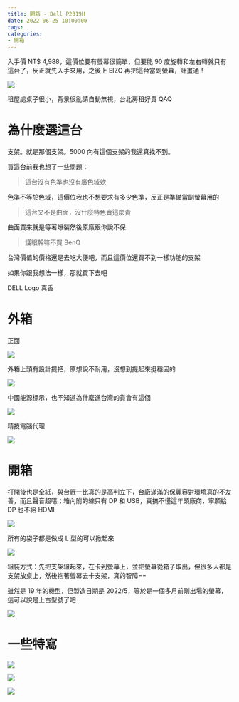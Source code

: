 ```yaml
---
title: 開箱 - Dell P2319H 
date: 2022-06-25 10:00:00
tags:
categories:
- 開箱
---
```


入手價 NT$ 4,988，這價位要有螢幕很簡單，但要能 90 度旋轉和左右轉就只有這台了，反正就先入手來用，之後上 EIZO 再把這台當副螢幕，計畫通！

![](https://bnz07pap001files.storage.live.com/y4mVz9IVdenblhY6D0lY71RQEaKWTPMNf34jYGDQ9DV1Ht4ucSZZ4YvC4nZH0qjCmR0J3oRe9Wdzj-JPeXH7hPzYqcDNTxnVaMmi7R6Z5xpQ9CdixcCacLZchY6Q9HZcIcG7GuTX5P1VqLI3R4n8qpTzQPKvHcj6W7Lzbs_ud2bpGJJteMWOisPL_p5alwIB9-9?width=6000&height=4000&cropmode=none)

<!--more-->

租屋處桌子很小，背景很亂請自動無視，台北房租好貴 QAQ

# 為什麼選這台

支架。就是那個支架。5000 內有這個支架的我還真找不到。

買這台前我也想了一些問題：

> 這台沒有色準也沒有廣色域欸

色準不等於色域，這價位我也不想要求有多少色準，反正是準備當副螢幕用的

> 這台又不是曲面，沒什麼特色賣這麼貴

曲面買來就是等著爆裂然後原廠跟你說不保

> 護眼幹嘛不買 BenQ

台灣價值的價格還是去吃大便吧，而且這價位還買不到一樣功能的支架

如果你跟我想法一樣，那就買下去吧

DELL Logo 真香

# 外箱

正面

![](https://bnz07pap001files.storage.live.com/y4mTpCZoj4PnPa5AilcM5MPtylPQDeboiKjtPAqk6HjAU147EHD_pr46Fmy5k3iWCw_ld20rXjyyzaagdhdokI65rXUulncuiho0IpHZetA0VmJsX9Piksf836nAhfAgLSMm9xOFgu10pN_Iud05Mb82zfltqMi7L-SC5pgXtvjUKSUj5oq-r4E54d7meLLfO3L?width=3000&height=2000&cropmode=none)

外箱上頭有設計提把，原想說不耐用，沒想到提起來挺穩固的

![](https://bnz07pap001files.storage.live.com/y4m9d26n1trCw9ef2GbwdqNd_ZEC0sUz1pIVJsRW1yeKqYlFBJeSeEOXD-YKGimKUbLvErbTuCL48DMV5zJdGCo1zTXphoYcOgfP6PDvTYtkpswDF1axp0xUgoKk7VJFjrVXDRfqiVrDECX555EZA6pAgdVNmQewUIGjb_RaFo38qj-uBC1kPxtbZeLMsAWjgCp?width=3000&height=2000&cropmode=none)

中國能源標示，也不知道為什麼進台灣的貨會有這個

![](https://bnz07pap001files.storage.live.com/y4mopDZeJBAR0kW1QL8lAcqb7NcX644tmmud1fb0u_s79ZM3cMR4yUXPXlabI-yinhTlMN8RNLNQhQxXwoj8PYgu00CDSDviwgyyosnQKwpQxs_b9hRg-qbepVljyDa6JFfeVpBb7pLVxP5HFLXIw_7o6uIPpUaI-Ih1ER0byjToAfAWAXS8R_B5rGo_InOLL1x?width=3000&height=2000&cropmode=none)

精技電腦代理

![](https://bnz07pap001files.storage.live.com/y4m3CJWb_u6eDniEED_V5eSRgt695OwrmzP1Iy7CeTWvZTWcE9ZXm4GaOYA6N9r5a29IOrDd69MhSW60SzIHEMx3E0pKDawxpegJcaWkb1j-IuHEfbGX87tQ75e5PKcb0hmD93rPqT4nKpsYL3rCNSB7CsXklJhgfjOkyZB-H2Sfycysn1ooR6BNOQSoUqYgBGt?width=2000&height=3000&cropmode=none)

# 開箱

打開後也是全紙，與台廠一比真的是高判立下，台廠滿滿的保麗容對環境真的不友善，而且聲音超噁；箱內附的線只有 DP 和 USB，真搞不懂這年頭廠商，寧願給 DP 也不給 HDMI

![](https://bnz07pap001files.storage.live.com/y4mZnkIMwscWszU9bqRXVmqznHo8W5ft-KZ1fCX8ZFCn2dtHZAbHDQMWOqKvP_Uf83dncm8Kqp5z8xsvYqaVZWN0P9TB-F3oP8s76a0FZqxYJPYJL8_bmUW3mvVaC9NyjVQBj87FiD5HByIcviFXACSVm1YRXjp1_2VLrCcFCB4UULu0Gr0oQXZd8POgkk1P0lc?width=3000&height=2000&cropmode=none)

所有的袋子都是做成 L 型的可以掀起來

![](https://bnz07pap001files.storage.live.com/y4mSbUWAFC_WrMbJ1tOyDJA7JvLjfvLSzi5XQs5tpGyZ1sX0qWHrgEwHCeApB-UlNTlaytVjJt_oM5oL3DNGTs19SH7JEgKgsDF1xCU5LA6a3R0s0bhkhWjb3XOcynh0YnCrdsrw-tnlJlqUWA9QSGL6pySO3w5nQRVD9YAYygRF41hpO-4qoZVdv25UXDsYT5s?width=3000&height=2000&cropmode=none)

組裝方式：先把支架組起來，在卡到螢幕上，並把螢幕從箱子取出，但很多人都是支架放桌上，然後抱著螢幕去卡支架，真的智障==

雖然是 19 年的機型，但製造日期是 2022/5，等於是一個多月前剛出場的螢幕，這可以說是上古型號了吧

![](https://bnz07pap001files.storage.live.com/y4m-ylj1xpuQK6DI5IiGuFZ0H_xPh6Kf-7md52uqXhJOwoh_Br4zTxfdkiVX0mdISuubCvshjkDnCSEb7knNKudD4XNauW0u2VXBc9IW7JRqpaBtLg7JhCGgNy0DPMF30bElKukMqKbT8G_efAopH3OFc_5qsrKnhSw_tw1wcR9AsqWfyDsUTmVvqLINq_g-Asa?width=3000&height=2000&cropmode=none)

# 一些特寫

![](https://bnz07pap001files.storage.live.com/y4msZNFKeJoSdr-4vTr9OTTWSEsRjYCeGtyz3baHagtw3TiDahTz3rPMSdRlQ_F-u13Q97m0xiivF1RXVQ1f_McDMXJZV0D64JbMpDvKnt-kiNHEp-fH8t_Qfs9O0kDQG8XIcYtpYxOQG4xrL-0qe8D87VfLiuwgcTmbDXYZaBW2MjIRY2Mz2gd80z_m9JVNpr0?width=3000&height=2000&cropmode=none)

![](https://bnz07pap001files.storage.live.com/y4msuqh5B1BAF6ENjwfftE9XUUlFDJhSmpN1AJgWmCCAlRIQfTCEmyRtG-v1xf-x73IehGeFoI_zj7IUI04c00diU_w4v_JZ5yufRxKDs9n-9bOXSq9F6itFL1efeKWfCazfJNlL1g4IZfE9dBaAmu4PJwDemj2Qan6-Szhda-A5NnjBGf8cKNMQxhJ6gnv9Y5X?width=3000&height=2000&cropmode=none)

![](https://bnz07pap001files.storage.live.com/y4muwWFOVr37KASZ5I3i8nLi9E3hHBQs_9fK7WdZlKYjRPipTpDbu3Yvu7tzy5gpS3yw_PumGHmkEJtPSo8xVwAt3aIH2VbA9OOzE_F-w0jWMxS3JL21_-bsn1wuuvU9Fhomn_uKahb8Ej1lsSD7dg_jd4nPzkQD2MJqqSvKYYEilZSfboKxHcKVN55F7F_qwQG?width=3000&height=2000&cropmode=none)